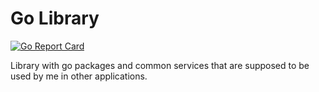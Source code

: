 # Go Library
[![Go Report Card](https://goreportcard.com/badge/github.com/lightstar/golib)](https://goreportcard.com/report/github.com/lightstar/golib)

Library with go packages and common services that are supposed to be used by me in other applications.
